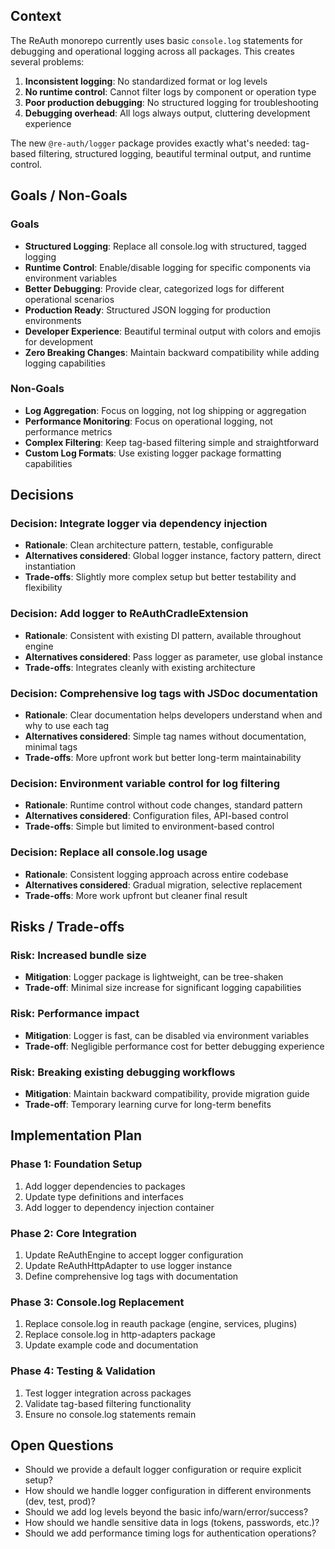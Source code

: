## Context

The ReAuth monorepo currently uses basic `console.log` statements for debugging and operational logging across all packages. This creates several problems:

1. **Inconsistent logging**: No standardized format or log levels
2. **No runtime control**: Cannot filter logs by component or operation type
3. **Poor production debugging**: No structured logging for troubleshooting
4. **Debugging overhead**: All logs always output, cluttering development experience

The new `@re-auth/logger` package provides exactly what's needed: tag-based filtering, structured logging, beautiful terminal output, and runtime control.

## Goals / Non-Goals

### Goals

- **Structured Logging**: Replace all console.log with structured, tagged logging
- **Runtime Control**: Enable/disable logging for specific components via environment variables
- **Better Debugging**: Provide clear, categorized logs for different operational scenarios
- **Production Ready**: Structured JSON logging for production environments
- **Developer Experience**: Beautiful terminal output with colors and emojis for development
- **Zero Breaking Changes**: Maintain backward compatibility while adding logging capabilities

### Non-Goals

- **Log Aggregation**: Focus on logging, not log shipping or aggregation
- **Performance Monitoring**: Focus on operational logging, not performance metrics
- **Complex Filtering**: Keep tag-based filtering simple and straightforward
- **Custom Log Formats**: Use existing logger package formatting capabilities

## Decisions

### Decision: Integrate logger via dependency injection

- **Rationale**: Clean architecture pattern, testable, configurable
- **Alternatives considered**: Global logger instance, factory pattern, direct instantiation
- **Trade-offs**: Slightly more complex setup but better testability and flexibility

### Decision: Add logger to ReAuthCradleExtension

- **Rationale**: Consistent with existing DI pattern, available throughout engine
- **Alternatives considered**: Pass logger as parameter, use global instance
- **Trade-offs**: Integrates cleanly with existing architecture

### Decision: Comprehensive log tags with JSDoc documentation

- **Rationale**: Clear documentation helps developers understand when and why to use each tag
- **Alternatives considered**: Simple tag names without documentation, minimal tags
- **Trade-offs**: More upfront work but better long-term maintainability

### Decision: Environment variable control for log filtering

- **Rationale**: Runtime control without code changes, standard pattern
- **Alternatives considered**: Configuration files, API-based control
- **Trade-offs**: Simple but limited to environment-based control

### Decision: Replace all console.log usage

- **Rationale**: Consistent logging approach across entire codebase
- **Alternatives considered**: Gradual migration, selective replacement
- **Trade-offs**: More work upfront but cleaner final result

## Risks / Trade-offs

### Risk: Increased bundle size

- **Mitigation**: Logger package is lightweight, can be tree-shaken
- **Trade-off**: Minimal size increase for significant logging capabilities

### Risk: Performance impact

- **Mitigation**: Logger is fast, can be disabled via environment variables
- **Trade-off**: Negligible performance cost for better debugging experience

### Risk: Breaking existing debugging workflows

- **Mitigation**: Maintain backward compatibility, provide migration guide
- **Trade-off**: Temporary learning curve for long-term benefits

## Implementation Plan

### Phase 1: Foundation Setup

1. Add logger dependencies to packages
2. Update type definitions and interfaces
3. Add logger to dependency injection container

### Phase 2: Core Integration

1. Update ReAuthEngine to accept logger configuration
2. Update ReAuthHttpAdapter to use logger instance
3. Define comprehensive log tags with documentation

### Phase 3: Console.log Replacement

1. Replace console.log in reauth package (engine, services, plugins)
2. Replace console.log in http-adapters package
3. Update example code and documentation

### Phase 4: Testing & Validation

1. Test logger integration across packages
2. Validate tag-based filtering functionality
3. Ensure no console.log statements remain

## Open Questions

- Should we provide a default logger configuration or require explicit setup?
- How should we handle logger configuration in different environments (dev, test, prod)?
- Should we add log levels beyond the basic info/warn/error/success?
- How should we handle sensitive data in logs (tokens, passwords, etc.)?
- Should we add performance timing logs for authentication operations?
